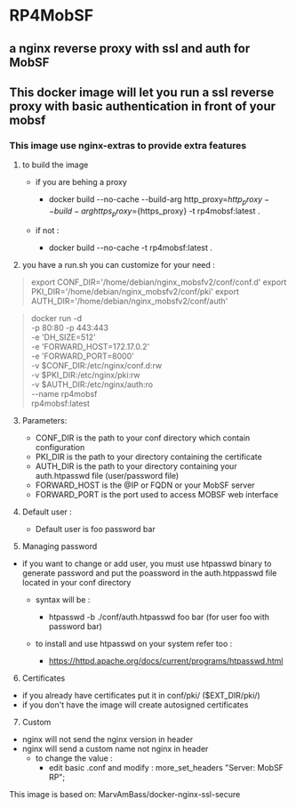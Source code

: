 # RP4MobSF
## a nginx reverse proxy with ssl and auth for MobSF

## This docker image will let you run a ssl reverse proxy with basic authentication in front of your mobsf 
### This image use nginx-extras to provide extra features

1) to build the image 

   * if you are behing a proxy 
     * docker build --no-cache --build-arg http_proxy=${http_proxy} --build-arg https_proxy=${https_proxy}  -t rp4mobsf:latest .

   * if not :
     * docker build --no-cache  -t rp4mobsf:latest . 

2) you have a run.sh you can customize for your need :

 > export CONF_DIR='/home/debian/nginx_mobsfv2/conf/conf.d'
 > export PKI_DIR='/home/debian/nginx_mobsfv2/conf/pki'
 > export AUTH_DIR='/home/debian/nginx_mobsfv2/conf/auth'
 
 > docker run -d \
 > -p 80:80 -p 443:443 \
 > -e 'DH_SIZE=512' \
 > -e 'FORWARD_HOST=172.17.0.2' \
 > -e 'FORWARD_PORT=8000' \
 > -v $CONF_DIR:/etc/nginx/conf.d:rw \
 > -v $PKI_DIR:/etc/nginx/pki:rw \
 > -v $AUTH_DIR:/etc/nginx/auth:ro \
 > --name rp4mobsf \
 > rp4mobsf:latest 

3) Parameters:


   * CONF_DIR is the path to your conf directory which contain configuration
   * PKI_DIR is the path to your directory containing the certificate
   * AUTH_DIR is the path to your directory containing your auth.htpasswd file (user/password file)
   * FORWARD_HOST is the @IP or FQDN or your MobSF server 
   * FORWARD_PORT is the port used to access MOBSF web interface
    

4) Default user :

   * Default user is foo password bar

5) Managing password 

* if you want to change or add user, you must use htpasswd binary to generate password and put the poassword in the auth.htppasswd file located in your conf directory 

  * syntax will be :

    * htpasswd -b ./conf/auth.htpasswd foo bar  (for user foo with password bar)

  * to install and use htpasswd on your system refer too : 
    * https://httpd.apache.org/docs/current/programs/htpasswd.html
    
6) Certificates 

  * if you already have certificates put it in conf/pki/  ($EXT_DIR/pki/)
  * if you don't have the image will create autosigned certificates

7) Custom

  * nginx will not send the nginx version in header
  * nginx will send a custom name not nginx in header
    * to change the value :
      * edit basic .conf and modify : more_set_headers "Server: MobSF RP";
      
This image is based on:
MarvAmBass/docker-nginx-ssl-secure
